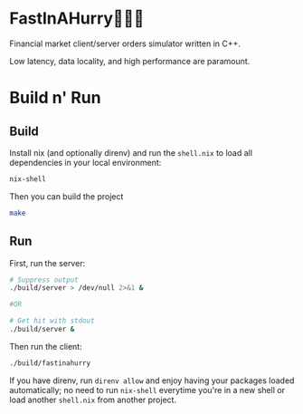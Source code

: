 # FastInAHurry🏃‍♀️‍➡️
Financial market client/server orders simulator written in C++.

Low latency, data locality, and high performance are paramount.

# Build n' Run
## Build
Install nix (and optionally direnv) and run the `shell.nix` to load all dependencies in your local environment:

```bash
nix-shell
```

Then you can build the project
```bash
make
```

## Run

First, run the server:

```bash
# Suppress output
./build/server > /dev/null 2>&1 &

#OR

# Get hit with stdout
./build/server &
```

Then run the client:
```bash
./build/fastinahurry 
```

If you have direnv, run `direnv allow` and enjoy having your packages loaded automatically; no need to run `nix-shell` everytime you're in a new shell or load another `shell.nix` from another project.